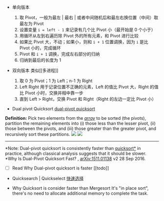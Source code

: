 - 单向版本
  1. 取 Pivot，一般为最左 | 最右 | 或者中间随机后和最左右换位置（中间）取最左为 Pivot
  2. 设置变量 `i = left - 1` 来记录有几个比 Pivot 小（最开始是 0 个小于）
  3. 用循环从左到右遍历除 Pivot 外的所有元素，和 Pivot 进行比较
  4. 如果比 Pivot 大，不动；如果小，则和 `i + 1` 位置调换，因为 `i` 是比 Pivot 小的，完成循环
  5. Pivot 和 `i + 1` 调换，完成左右部分的归纳
  6. 归纳到最后的长度为 1

- 双向版本 类似[[多进程]]
  1. 取 0 为 Pivot；1 为 Left；n-1 为 Right
  2. Left Right 用于记录位置不正确的元素，Left 的值比 Pivot 大，Right 的值比 Pivot 小时，交换并相中靠一步
  3. 直到 Left > Right，交换 Pivot 和 Right（Right 的左边一定比 Pivot 小）

- Dual pivot Quicksort
[dual-pivot quicksort](https://xlinux.nist.gov/dads/HTML/dualPivotQuicksort.html)

**Definition:** Pick two elements from the [_array_](https://xlinux.nist.gov/dads/HTML/array.html) to be sorted (the pivots), partition the remaining elements into (i) those less than the lesser pivot, (ii) those between the pivots, and (iii) those greater than the greater pivot, and recursively sort these partitions.
![](https://s2.loli.net/2022/02/24/F7HtqrQAxLMal9I.png)
![](https://s2.loli.net/2022/02/24/cMhQvrFDpTBiJ2G.png)


***

  *Note: Dual-pivot quicksort is consistently faster than [quicksort*](https://xlinux.nist.gov/dads/HTML/quicksort.html) in practice, although classical analysis suggests that it should be slower. *Why Is Dual-Pivot Quicksort Fast? , [arXiv:1511.01138](https://arxiv.org/pdf/1511.01138.pdf) v2 28 Sep 2016.

  - [ ] Read Why Dual-pivot quicksort is faster [[todo]]

- Quicksearch | Quickselect
  [快速选择](https://www.geeksforgeeks.org/quickselect-algorithm/)

- Why Quicksort is consider faster than Mergesort
  It's "in place sort", there's no need to allocate additional memory to complete the task.
